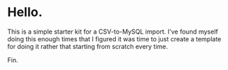# Hello.

This is a simple starter kit for a CSV-to-MySQL import.  I've found myself 
doing this enough times that I figured it was time to just create a template
for doing it rather that starting from scratch every time.

Fin.